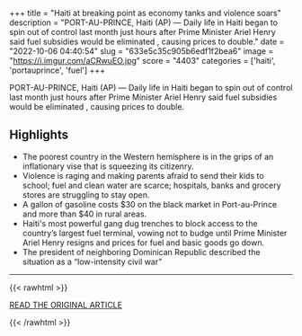 +++
title = "Haiti at breaking point as economy tanks and violence soars"
description = "PORT-AU-PRINCE, Haiti (AP) — Daily life in Haiti began to spin out of control last month just hours after Prime Minister Ariel Henry said fuel subsidies would be eliminated , causing prices to double."
date = "2022-10-06 04:40:54"
slug = "633e5c35c905b6edf1f2bea6"
image = "https://i.imgur.com/aCRwuEO.jpg"
score = "4403"
categories = ['haiti', 'portauprince', 'fuel']
+++

PORT-AU-PRINCE, Haiti (AP) — Daily life in Haiti began to spin out of control last month just hours after Prime Minister Ariel Henry said fuel subsidies would be eliminated , causing prices to double.

## Highlights

- The poorest country in the Western hemisphere is in the grips of an inflationary vise that is squeezing its citizenry.
- Violence is raging and making parents afraid to send their kids to school; fuel and clean water are scarce; hospitals, banks and grocery stores are struggling to stay open.
- A gallon of gasoline costs $30 on the black market in Port-au-Prince and more than $40 in rural areas.
- Haiti's most powerful gang dug trenches to block access to the country’s largest fuel terminal, vowing not to budge until Prime Minister Ariel Henry resigns and prices for fuel and basic goods go down.
- The president of neighboring Dominican Republic described the situation as a “low-intensity civil war”

---

{{< rawhtml >}}
  <p class="article-category">
    <a target="_blank" href="https://apnews.com/article/inflation-caribbean-united-nations-economy-port-au-prince-56d75dbd2a77ac97901c81456e6b2e35">READ THE ORIGINAL ARTICLE</a>
  </p>
{{< /rawhtml >}}
